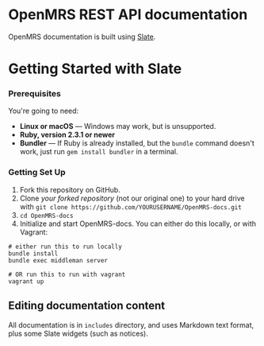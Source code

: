 # OpenMRS REST API documentation

OpenMRS documentation is built using [Slate](https://github.com/tripit/slate).

# Getting Started with Slate
### Prerequisites

You're going to need:

 - **Linux or macOS** — Windows may work, but is unsupported.
 - **Ruby, version 2.3.1 or newer**
 - **Bundler** — If Ruby is already installed, but the `bundle` command doesn't work, just run `gem install bundler` in a terminal.

### Getting Set Up

1. Fork this repository on GitHub.
2. Clone *your forked repository* (not our original one) to your hard drive with `git clone https://github.com/YOURUSERNAME/OpenMRS-docs.git`
3. `cd OpenMRS-docs`
4. Initialize and start OpenMRS-docs. You can either do this locally, or with Vagrant:

```shell
# either run this to run locally
bundle install
bundle exec middleman server

# OR run this to run with vagrant
vagrant up
```

## Editing documentation content


All documentation is in `includes` directory, and uses Markdown text format,
plus some Slate widgets (such as notices).

